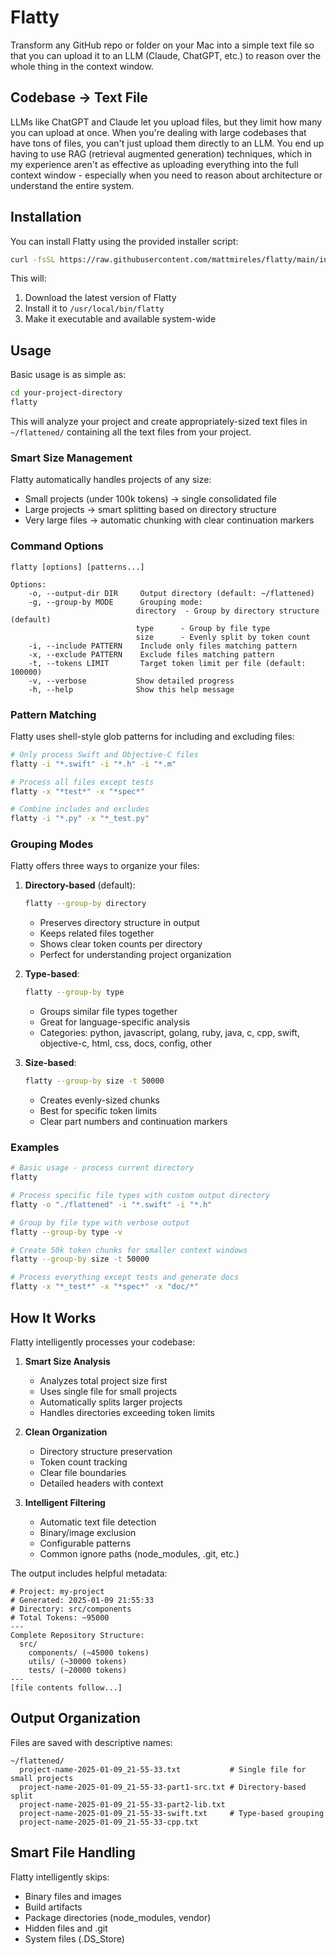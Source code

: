 # Flatty

Transform any GitHub repo or folder on your Mac into a simple text file so that you can upload it to an LLM (Claude, ChatGPT, etc.) to reason over the whole thing in the context window.

## Codebase → Text File

LLMs like ChatGPT and Claude let you upload files, but they limit how many you can upload at once. When you're dealing with large codebases that have tons of files, you can't just upload them directly to an LLM. You end up having to use RAG (retrieval augmented generation) techniques, which in my experience aren't as effective as uploading everything into the full context window - especially when you need to reason about architecture or understand the entire system.

## Installation

You can install Flatty using the provided installer script:

```bash
curl -fsSL https://raw.githubusercontent.com/mattmireles/flatty/main/install_flatty.sh | bash
```

This will:
1. Download the latest version of Flatty
2. Install it to `/usr/local/bin/flatty`
3. Make it executable and available system-wide

## Usage

Basic usage is as simple as:

```bash
cd your-project-directory
flatty
```

This will analyze your project and create appropriately-sized text files in `~/flattened/` containing all the text files from your project.

### Smart Size Management

Flatty automatically handles projects of any size:
- Small projects (under 100k tokens) → single consolidated file
- Large projects → smart splitting based on directory structure
- Very large files → automatic chunking with clear continuation markers

### Command Options

```
flatty [options] [patterns...]

Options:
    -o, --output-dir DIR     Output directory (default: ~/flattened)
    -g, --group-by MODE      Grouping mode:
                            directory  - Group by directory structure (default)
                            type      - Group by file type
                            size      - Evenly split by token count
    -i, --include PATTERN    Include only files matching pattern
    -x, --exclude PATTERN    Exclude files matching pattern
    -t, --tokens LIMIT       Target token limit per file (default: 100000)
    -v, --verbose           Show detailed progress
    -h, --help              Show this help message
```

### Pattern Matching

Flatty uses shell-style glob patterns for including and excluding files:

```bash
# Only process Swift and Objective-C files
flatty -i "*.swift" -i "*.h" -i "*.m"

# Process all files except tests
flatty -x "*test*" -x "*spec*"

# Combine includes and excludes
flatty -i "*.py" -x "*_test.py"
```

### Grouping Modes

Flatty offers three ways to organize your files:

1. **Directory-based** (default):
   ```bash
   flatty --group-by directory
   ```
   - Preserves directory structure in output
   - Keeps related files together
   - Shows clear token counts per directory
   - Perfect for understanding project organization

2. **Type-based**:
   ```bash
   flatty --group-by type
   ```
   - Groups similar file types together
   - Great for language-specific analysis
   - Categories: python, javascript, golang, ruby, java, c, cpp, swift, objective-c, html, css, docs, config, other

3. **Size-based**:
   ```bash
   flatty --group-by size -t 50000
   ```
   - Creates evenly-sized chunks
   - Best for specific token limits
   - Clear part numbers and continuation markers

### Examples

```bash
# Basic usage - process current directory
flatty

# Process specific file types with custom output directory
flatty -o "./flattened" -i "*.swift" -i "*.h"

# Group by file type with verbose output
flatty --group-by type -v

# Create 50k token chunks for smaller context windows
flatty --group-by size -t 50000

# Process everything except tests and generate docs
flatty -x "*_test*" -x "*spec*" -x "doc/*"
```

## How It Works

Flatty intelligently processes your codebase:

1. **Smart Size Analysis**
   - Analyzes total project size first
   - Uses single file for small projects
   - Automatically splits larger projects
   - Handles directories exceeding token limits

2. **Clean Organization**
   - Directory structure preservation
   - Token count tracking
   - Clear file boundaries
   - Detailed headers with context

3. **Intelligent Filtering**
   - Automatic text file detection
   - Binary/image exclusion
   - Configurable patterns
   - Common ignore paths (node_modules, .git, etc.)

The output includes helpful metadata:
```
# Project: my-project
# Generated: 2025-01-09 21:55:33
# Directory: src/components
# Total Tokens: ~95000
---
Complete Repository Structure:
  src/
    components/ (~45000 tokens)
    utils/ (~30000 tokens)
    tests/ (~20000 tokens)
---
[file contents follow...]
```

## Output Organization

Files are saved with descriptive names:
```
~/flattened/
  project-name-2025-01-09_21-55-33.txt           # Single file for small projects
  project-name-2025-01-09_21-55-33-part1-src.txt # Directory-based split
  project-name-2025-01-09_21-55-33-part2-lib.txt
  project-name-2025-01-09_21-55-33-swift.txt     # Type-based grouping
  project-name-2025-01-09_21-55-33-cpp.txt
```

## Smart File Handling

Flatty intelligently skips:
- Binary files and images
- Build artifacts
- Package directories (node_modules, vendor)
- Hidden files and .git
- System files (.DS_Store)